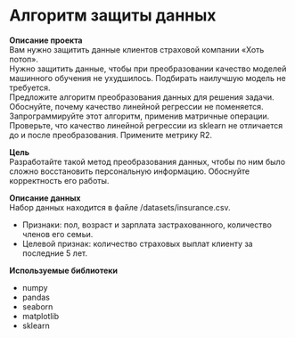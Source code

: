 # Алгоритм защиты данных
**Описание проекта**\
Вам нужно защитить данные клиентов страховой компании «Хоть потоп». \
Нужно защитить данные, чтобы при преобразовании качество моделей машинного обучения не ухудшилось. Подбирать наилучшую модель не требуется.\
Предложите алгоритм преобразования данных для решения задачи. Обоснуйте, почему качество линейной регрессии не поменяется.\
Запрограммируйте этот алгоритм, применив матричные операции. Проверьте, что качество линейной регрессии из sklearn не отличается до и после преобразования. Примените метрику R2.

**Цель**\
Разработайте такой метод преобразования данных, чтобы по ним было сложно восстановить персональную информацию. Обоснуйте корректность его работы.

**Описание данных**\
Набор данных находится в файле /datasets/insurance.csv.
* Признаки: пол, возраст и зарплата застрахованного, количество членов его семьи.
* Целевой признак: количество страховых выплат клиенту за последние 5 лет.

**Используемые библиотеки**
* numpy
* pandas
* seaborn
* matplotlib
* sklearn
